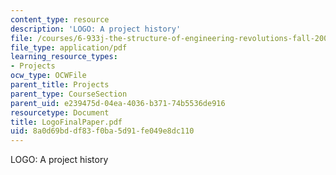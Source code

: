 ```yaml
---
content_type: resource
description: 'LOGO: A project history'
file: /courses/6-933j-the-structure-of-engineering-revolutions-fall-2001/8a0d69bddf83f0ba5d91fe049e8dc110_LogoFinalPaper.pdf
file_type: application/pdf
learning_resource_types:
- Projects
ocw_type: OCWFile
parent_title: Projects
parent_type: CourseSection
parent_uid: e239475d-04ea-4036-b371-74b5536de916
resourcetype: Document
title: LogoFinalPaper.pdf
uid: 8a0d69bd-df83-f0ba-5d91-fe049e8dc110
---
```

LOGO: A project history

